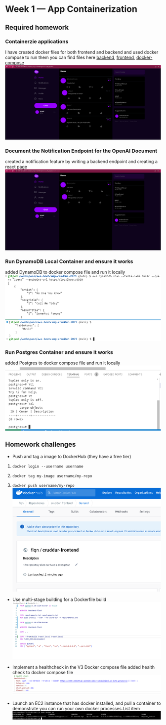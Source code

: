 # Week 1 — App Containerization

## Required homework
### Containerzie applications
I have created docker files for both frontend and backend and used docker compose to run them you can find files here [backend](https://github.com/ahmedflqn/aws-bootcamp-cruddur-2023/blob/main/backend-flask/Dockerfile), [frontend](https://github.com/ahmedflqn/aws-bootcamp-cruddur-2023/blob/main/frontend-react-js/Dockerfile), [docker-compose](https://github.com/ahmedflqn/aws-bootcamp-cruddur-2023/blob/main/docker-compose.yml)
![Running app](https://github.com/ahmedflqn/aws-bootcamp-cruddur-2023/blob/main/journal/assets/running%20app.PNG?raw=true) 

 ### Document the Notification Endpoint for the OpenAI Document
 created a notification feature by writing a backend endpoint and creating a react page 
 ![Implementing notifications](https://github.com/ahmedflqn/aws-bootcamp-cruddur-2023/blob/main/journal/assets/notifications.PNG?raw=true)
### Run DynamoDB Local Container and ensure it works

 added DynamoDB to docker compose file and run it locally
 ![Get records from table](https://github.com/ahmedflqn/aws-bootcamp-cruddur-2023/blob/main/journal/assets/Get%20records%20from%20table.PNG?raw=true)
![list tables](https://github.com/ahmedflqn/aws-bootcamp-cruddur-2023/blob/main/journal/assets/List%20table.PNG?raw=true)

### Run Postgres Container and ensure it works
 added Postgres to docker compose file and run it locally
![enter image description here](https://github.com/ahmedflqn/aws-bootcamp-cruddur-2023/blob/main/journal/assets/Postgres.PNG?raw=true)

## Homework challenges
    
-   Push and tag a image to DockerHub (they have a free tier)
1.  `docker login --username username`
    
2.  `docker tag my-image username/my-repo`
    
3.  `docker push username/my-repo`
    ![enter image description here](https://github.com/ahmedflqn/aws-bootcamp-cruddur-2023/blob/main/journal/assets/dockerhub.PNG?raw=true)
-   Use multi-stage building for a Dockerfile build
![Multi stage dockerfile](https://github.com/ahmedflqn/aws-bootcamp-cruddur-2023/blob/main/journal/assets/multistage.PNG?raw=true)
    
-   Implement a healthcheck in the V3 Docker compose file
added health check to docker compose file
    ![Health check](https://github.com/ahmedflqn/aws-bootcamp-cruddur-2023/blob/main/journal/assets/health%20check.PNG?raw=true)
    
    
-   Launch an EC2 instance that has docker installed, and pull a container to demonstrate you can run your own docker processes.List item
![run docker on ec2](https://github.com/ahmedflqn/aws-bootcamp-cruddur-2023/blob/main/journal/assets/ec2.PNG?raw=true)
